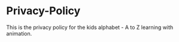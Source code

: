 # Privacy-Policy
This is the privacy policy for the kids alphabet - A to Z learning with animation.
